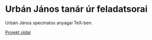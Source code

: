 # Urbán János tanár úr feladatsorai

Urbán János specmatos anyagai TeX-ben.

[Projekt oldal](https://home.erbenpeter.hu/eloadasok-es-publikaciok/urban-janos-projekt)
